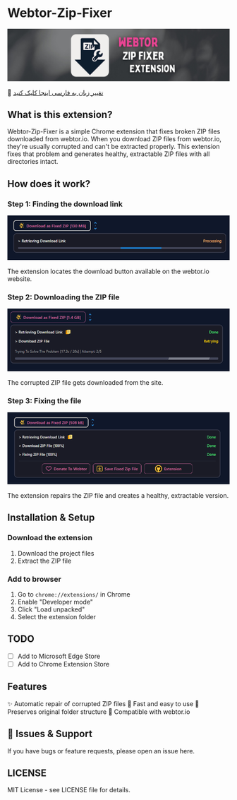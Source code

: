 # Webtor-Zip-Fixer

![Icon](https://github.com/D3rhami/webtor-zip-fixer/blob/main/icons/banner.jpg)

🎃 [تغییر زبان به فارسی اینجا کلیک کنید](https://github.com/D3rhami/webtor-zip-fixer/blob/main/README_FA.md)

## What is this extension?

Webtor-Zip-Fixer is a simple Chrome extension that fixes broken ZIP files downloaded from webtor.io. When you download ZIP files from webtor.io, they're usually corrupted and can't be extracted properly. This extension fixes that problem and generates healthy, extractable ZIP files with all directories intact.

## How does it work?

### Step 1: Finding the download link
![Screenshot 1](https://github.com/D3rhami/webtor-zip-fixer/blob/main/screenshots/s1.png)

The extension locates the download button available on the webtor.io website.

### Step 2: Downloading the ZIP file
![Screenshot 3](https://github.com/D3rhami/webtor-zip-fixer/blob/main/screenshots/s3.png)

The corrupted ZIP file gets downloaded from the site.

### Step 3: Fixing the file
![Screenshot 4](https://github.com/D3rhami/webtor-zip-fixer/blob/main/screenshots/s4.png)

The extension repairs the ZIP file and creates a healthy, extractable version.

## Installation & Setup

### Download the extension
1. Download the project files
2. Extract the ZIP file

### Add to browser
1. Go to `chrome://extensions/` in Chrome
2. Enable "Developer mode"
3. Click "Load unpacked"
4. Select the extension folder

## TODO
- [ ] Add to Microsoft Edge Store
- [ ] Add to Chrome Extension Store

## Features

✨ Automatic repair of corrupted ZIP files
🚀 Fast and easy to use
🔧 Preserves original folder structure
💯 Compatible with webtor.io

## 🐞 Issues & Support
If you have bugs or feature requests, please open an issue here.

## LICENSE
MIT License - see LICENSE file for details. 